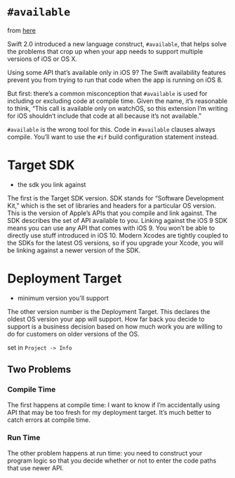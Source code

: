 # `#available`

from [here](https://www.bignerdranch.com/blog/hi-im-available/)

Swift 2.0 introduced a new language construct, `#available`, that helps solve the
problems that crop up when your app needs to support multiple versions of iOS or
OS X.

Using some API that’s available only in iOS 9? The Swift availability features
prevent you from trying to run that code when the app is running on iOS 8.

But first: there’s a common misconception that `#available` is used for including
or excluding code at compile time. Given the name, it’s reasonable to think,
“This call is available only on watchOS, so this extension I’m writing for iOS
shouldn’t include that code at all because it’s not available.”

`#available` is the wrong tool for this. Code in `#available` clauses always
compile. You’ll want to use the `#if` build configuration statement instead.

# Target SDK
* the sdk you link against

The first is the Target SDK version. SDK stands for “Software Development Kit,”
which is the set of libraries and headers for a particular OS version. This is
the version of Apple’s APIs that you compile and link against. The SDK describes
the set of API available to you. Linking against the iOS 9 SDK means you can use
any API that comes with iOS 9. You won’t be able to directly use stuff
introduced in iOS 10. Modern Xcodes are tightly coupled to the SDKs for the
latest OS versions, so if you upgrade your Xcode, you will be linking against a
newer version of the SDK.

# Deployment Target
* minimum version you'll support

The other version number is the Deployment Target. This declares the oldest OS
version your app will support. How far back you decide to support is a business
decision based on how much work you are willing to do for customers on older
versions of the OS.

set in `Project -> Info`

## Two Problems

### Compile Time
The first happens at compile time: I want to know if I’m accidentally using API
that may be too fresh for my deployment target. It’s much better to catch errors
at compile time.

### Run Time
The other problem happens at run time: you need to construct your program logic
so that you decide whether or not to enter the code paths that use newer API.
